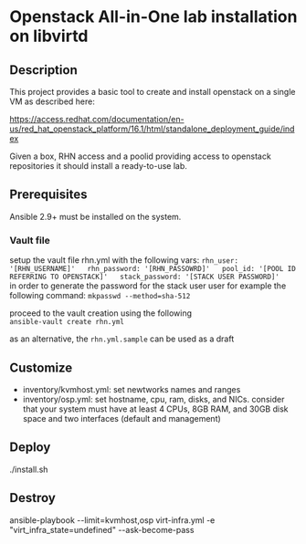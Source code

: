 # Openstack All-in-One lab installation on libvirtd

## Description 
This project provides a basic tool to create and install openstack on a single VM as described here:

https://access.redhat.com/documentation/en-us/red_hat_openstack_platform/16.1/html/standalone_deployment_guide/index

Given a box, RHN access and a poolid providing access to openstack repositories it should install a ready-to-use lab. 

## Prerequisites
Ansible 2.9+ must be installed on the system.

### Vault file
setup the vault file rhn.yml with the following vars: 
`rhn_user: '[RHN_USERNAME]'  
rhn_password: '[RHN_PASSOWRD]'  
pool_id: '[POOL ID REFERRING TO OPENSTACK]'  
stack_password: '[STACK USER PASSWORD]'  
`  
in order to generate the password for the stack user user for example the following command: 
`mkpasswd --method=sha-512`  
  
proceed to the vault creation using the following  
`ansible-vault create rhn.yml`  
  
as an alternative, the `rhn.yml.sample` can be used as a draft 

## Customize
- inventory/kvmhost.yml: set newtworks names and ranges
- inventory/osp.yml: set hostname, cpu, ram, disks,  and NICs. consider that your system must have at least 4 CPUs, 8GB RAM, and 30GB disk space and two interfaces (default and management)

## Deploy
./install.sh

## Destroy
ansible-playbook --limit=kvmhost,osp virt-infra.yml -e "virt_infra_state=undefined" --ask-become-pass


